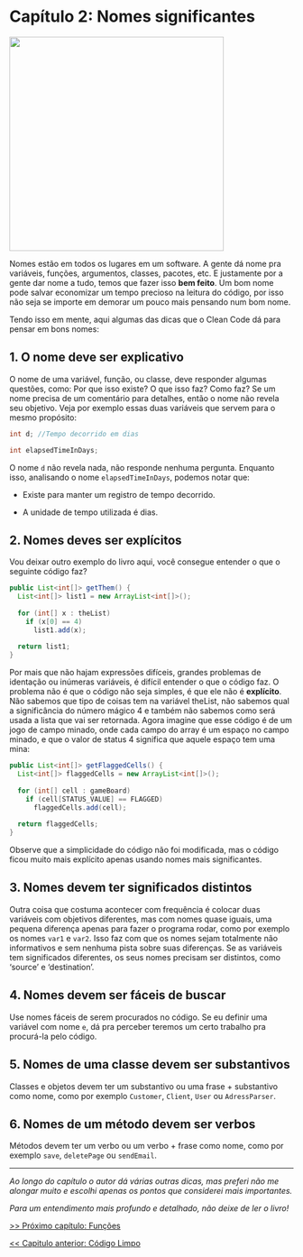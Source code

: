 # Capítulo 2: Nomes significantes
<img src="https://miro.medium.com/max/1236/1*rmH00qhA-aFVKxX2vEAGPA.jpeg" width="380">

Nomes estão em todos os lugares em um software. A gente dá nome pra variáveis, funções, argumentos, classes, pacotes, etc. E justamente por a gente dar nome a tudo, temos que fazer isso **bem feito**. Um bom nome pode salvar economizar um tempo precioso na leitura do código, por isso não seja se importe em demorar um pouco mais pensando num bom nome.

Tendo isso em mente, aqui algumas das dicas que o Clean Code dá para pensar em bons nomes:

## 1. O nome deve ser explicativo
O nome de uma variável, função, ou classe, deve responder algumas questões, como: Por que isso existe? O que isso faz? Como faz?
Se um nome precisa de um comentário para detalhes, então o nome não revela seu objetivo. Veja por exemplo essas duas variáveis que servem para o mesmo propósito:

```java
int d; //Tempo decorrido em dias

int elapsedTimeInDays;
```

O nome ```d``` não revela nada, não responde nenhuma pergunta. Enquanto isso, analisando o nome ```elapsedTimeInDays```, podemos notar que:

- Existe para manter um registro de tempo decorrido.

- A unidade de tempo utilizada é dias.

## 2. Nomes deves ser explícitos
Vou deixar outro exemplo do livro aqui, você consegue entender o que o seguinte código faz?

```java
public List<int[]> getThem() {
  List<int[]> list1 = new ArrayList<int[]>();
  
  for (int[] x : theList)
    if (x[0] == 4)
      list1.add(x);
    
  return list1;
}
```

Por mais que não hajam expressões difíceis, grandes problemas de identação ou inúmeras variáveis, é difícil entender o que o código faz. O problema não é que o código não seja simples, é que ele não é **explícito**. Não sabemos que tipo de coisas tem na variável theList, não sabemos qual a significância do número mágico 4 e também não sabemos como será usada a lista que vai ser retornada.
Agora imagine que esse código é de um jogo de campo minado, onde cada campo do array é um espaço no campo minado, e que o valor de status 4 significa que aquele espaço tem uma mina:

```java
public List<int[]> getFlaggedCells() {
  List<int[]> flaggedCells = new ArrayList<int[]>();
  
  for (int[] cell : gameBoard)
    if (cell[STATUS_VALUE] == FLAGGED)
      flaggedCells.add(cell);
  
  return flaggedCells;
}
```

Observe que a simplicidade do código não foi modificada, mas o código ficou muito mais explícito apenas usando nomes mais significantes.

## 3. Nomes devem ter significados distintos
Outra coisa que costuma acontecer com frequência é colocar duas variáveis com objetivos diferentes, mas com nomes quase iguais, uma pequena diferença apenas para fazer o programa rodar, como por exemplo os nomes ```var1``` e ```var2```. Isso faz com que os nomes sejam totalmente não informativos e sem nenhuma pista sobre suas diferenças. Se as variáveis tem significados diferentes, os seus nomes precisam ser distintos, como ‘source’ e ‘destination’.

## 4. Nomes devem ser fáceis de buscar
Use nomes fáceis de serem procurados no código. Se eu definir uma variável com nome ```e```, dá pra perceber teremos um certo trabalho pra procurá-la pelo código.

## 5. Nomes de uma classe devem ser substantivos
Classes e objetos devem ter um substantivo ou uma frase + substantivo como nome, como por exemplo ```Customer```, ```Client```, ```User``` ou ```AdressParser```.
## 6. Nomes de um método devem ser verbos
Métodos devem ter um verbo ou um verbo + frase como nome, como por exemplo ```save```, ```deletePage``` ou ```sendEmail```.

---

_Ao longo do capítulo o autor dá várias outras dicas, mas preferi não me alongar muito e escolhi apenas os pontos que considerei mais importantes._

_Para um entendimento mais profundo e detalhado, não deixe de ler o livro!_

[>> Próximo capítulo: Funções](https://github.com/allan-pires/cleancode4noobs/blob/master/capitulo-3/funcoes.md)


[<< Capitulo anterior: Código Limpo](https://github.com/allan-pires/cleancode4noobs/blob/master/capitulo-1/codigo-limpo.md)
